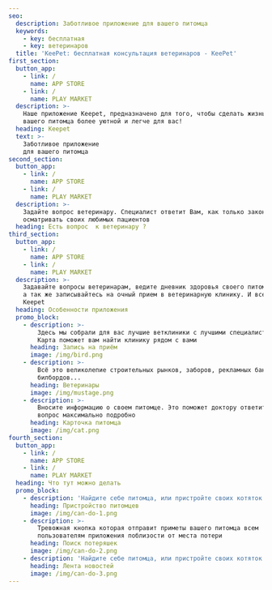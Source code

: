 ```yaml
---
seo:
  description: Заботливое приложение для вашего питомца
  keywords:
    - key: бесплатная
    - key: ветеринаров
  title: 'KeePet: бесплатная консультация ветеринаров - KeePet'
first_section:
  button_app:
    - link: /
      name: APP STORE
    - link: /
      name: PLAY MARKET
  description: >-
    Наше приложение Keepet, предназначено для того, чтобы сделать жизнь
    вашего питомца более уютной и легче для вас!
  heading: Keepet
  text: >-
    Заботливое приложение
    для вашего питомца
second_section:
  button_app:
    - link: /
      name: APP STORE
    - link: /
      name: PLAY MARKET
  description: >-
    Задайте вопрос ветеринару. Специалист ответит Вам, как только закончит
    осматривать своих любимых пациентов
  heading: Есть вопрос  к ветеринару ?
third_section:
  button_app:
    - link: /
      name: APP STORE
    - link: /
      name: PLAY MARKET
  description: >-
    Задавайте вопросы ветеринарам, ведите дневник здоровья своего питомца,
    а так же записывайтесь на очный прием в ветеринарную клинику. И все это
    Keepet
  heading: Особенности приложения
  promo_block:
    - description: >-
        Здесь мы собрали для вас лучшие ветклиники с лучшими специалистами.
        Карта поможет вам найти клинику рядом с вами
      heading: Запись на приём
      image: /img/bird.png
    - description: >-
        Всё это великолепие строительных рынков, заборов, рекламных баннеров и
        билбордов...
      heading: Ветеринары
      image: /img/mustage.png
    - description: >-
        Вносите информацию о своем питомце. Это поможет доктору ответить на
        вопрос максимально подробно
      heading: Карточка питомца
      image: /img/cat.png
fourth_section:
  button_app:
    - link: /
      name: APP STORE
    - link: /
      name: PLAY MARKET
  heading: Что тут можно делать
  promo_block:
    - description: 'Найдите себе питомца, или пристройте своих котяток в хорошие руки'
      heading: Пристройство питомцев
      image: /img/can-do-1.png
    - description: >-
        Тревожная кнопка которая отправит приметы вашего питомца всем
        пользователям приложения поблизости от места потери
      heading: Поиск потеряшек
      image: /img/can-do-2.png
    - description: 'Найдите себе питомца, или пристройте своих котяток в хорошие руки'
      heading: Лента новостей
      image: /img/can-do-3.png
---
```


